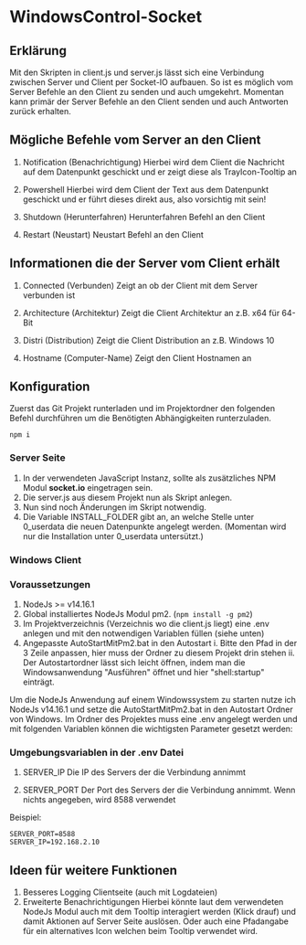# WindowsControl-Socket

## Erklärung
Mit den Skripten in client.js und server.js lässt sich eine Verbindung zwischen Server und Client per Socket-IO aufbauen.
So ist es möglich vom Server Befehle an den Client zu senden und auch umgekehrt.
Momentan kann primär der Server Befehle an den Client senden und auch Antworten zurück erhalten.

## Mögliche Befehle vom Server an den Client
1. Notification (Benachrichtigung)
  Hierbei wird dem Client die Nachricht auf dem Datenpunkt geschickt und er zeigt diese als TrayIcon-Tooltip an

2. Powershell
  Hierbei wird dem Client der Text aus dem Datenpunkt geschickt und er führt dieses direkt aus, also vorsichtig mit sein!

3. Shutdown (Herunterfahren)
  Herunterfahren Befehl an den Client
  
4. Restart (Neustart)
  Neustart Befehl an den Client
  
 
## Informationen die der Server vom Client erhält
1. Connected (Verbunden)
  Zeigt an ob der Client mit dem Server verbunden ist

2. Architecture (Architektur)
  Zeigt die Client Architektur an z.B. x64 für 64-Bit

3. Distri (Distribution)
   Zeigt die Client Distribution an z.B. Windows 10

4. Hostname (Computer-Name)
  Zeigt den Client Hostnamen an

## Konfiguration
Zuerst das Git Projekt runterladen und im Projektordner den folgenden Befehl durchführen um die Benötigten Abhängigkeiten runterzuladen.
```
npm i
```

### Server Seite
1. In der verwendeten JavaScript Instanz, sollte als zusätzliches NPM Modul **socket.io** eingetragen sein.
2. Die server.js aus diesem Projekt nun als Skript anlegen.
3. Nun sind noch Änderungen im Skript notwendig.
4. Die Variable INSTALL_FOLDER gibt an, an welche Stelle unter 0_userdata die neuen Datenpunkte angelegt werden. (Momentan wird nur die Installation unter 0_userdata untersützt.)


### Windows Client
### Voraussetzungen
1. NodeJs >= v14.16.1
2. Global installiertes NodeJs Modul pm2. (`npm install -g pm2`)
3. Im Projektverzeichnis (Verzeichnis wo die client.js liegt) eine .env anlegen und mit den notwendigen Variablen füllen (siehe unten)
4. Angepasste AutoStartMitPm2.bat in den Autostart
  i. Bitte den Pfad in der 3 Zeile anpassen, hier muss der Ordner zu diesem Projekt drin stehen
  ii. Der Autostartordner lässt sich leicht öffnen, indem man die Windowsanwendung "Ausführen" öffnet und hier "shell:startup" einträgt.


Um die NodeJs Anwendung auf einem Windowssystem zu starten nutze ich NodeJs v14.16.1 und setze die AutoStartMitPm2.bat in den Autostart Ordner von Windows.
Im Ordner des Projektes muss eine .env angelegt werden und mit folgenden Variablen können die wichtigsten Parameter gesetzt werden:

### Umgebungsvariablen in der .env Datei
1. SERVER_IP
  Die IP des Servers der die Verbindung annimmt
  
2. SERVER_PORT 
  Der Port des Servers der die Verbindung annimmt. Wenn nichts angegeben, wird 8588 verwendet

Beispiel:
```
SERVER_PORT=8588
SERVER_IP=192.168.2.10
```

## Ideen für weitere Funktionen
1. Besseres Logging Clientseite (auch mit Logdateien)
2. Erweiterte Benachrichtigungen
  Hierbei könnte laut dem verwendeten NodeJs Modul auch mit dem Tooltip interagiert werden (Klick drauf) und damit Aktionen auf Server Seite auslösen.
  Oder auch eine Pfadangabe für ein alternatives Icon welchen beim Tooltip verwendet wird.

